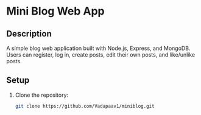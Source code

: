 # Mini Blog Web App

## Description
A simple blog web application built with Node.js, Express, and MongoDB. Users can register, log in, create posts, edit their own posts, and like/unlike posts.

## Setup
1. Clone the repository:
   ```sh
   git clone https://github.com/Vadapaav1/miniblog.git
